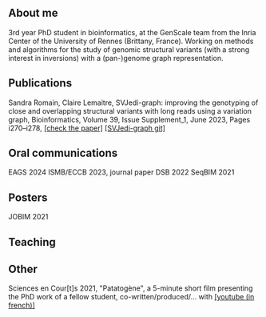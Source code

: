 ## About me

3rd year PhD student in bioinformatics, at the GenScale team from the Inria Center of the University of Rennes (Brittany, France).
Working on methods and algorithms for the study of genomic structural variants (with a strong interest in inversions) with a (pan-)genome graph representation.

## Publications

Sandra Romain, Claire Lemaitre, SVJedi-graph: improving the genotyping of close and overlapping structural variants with long reads using a variation graph, Bioinformatics, Volume 39, Issue Supplement_1, June 2023, Pages i270–i278, [[check the paper]](https://doi.org/10.1093/bioinformatics/btad237) [[SVJedi-graph git]](https://github.com/SandraLouise/SVJedi-graph)

## Oral communications

EAGS 2024
ISMB/ECCB 2023, journal paper
DSB 2022
SeqBIM 2021

## Posters

JOBIM 2021

## Teaching

## Other

Sciences en Cour[t]s 2021, "Patatogène", a 5-minute short film presenting the PhD work of a fellow student, co-written/produced/... with  [[youtube (in french)]](https://www.youtube.com/watch?v=9taXJ3P91YM&)
